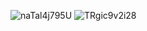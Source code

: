 

![naTal4j795U](https://user-images.githubusercontent.com/56756554/96440925-4e293700-1211-11eb-81f4-701982440cec.jpg)
![TRgic9v2i28](https://user-images.githubusercontent.com/56756554/96440937-55504500-1211-11eb-903d-ea61ad9e9a97.jpg)
